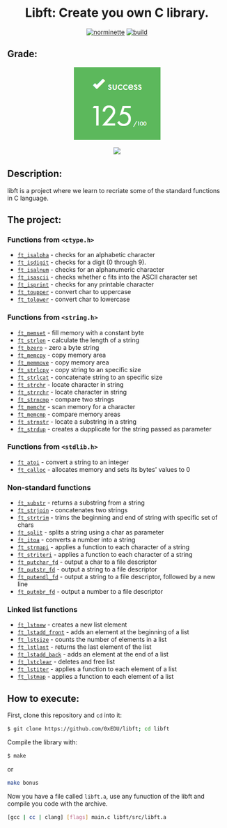 <div align = center>

# Libft: Create you own C library.
  
[![norminette](https://github.com/mendes-jv/libft/actions/workflows/norminette.yml/badge.svg)](https://github.com/mendes-jv/libft/actions/workflows/norminette.yml) [![build](https://github.com/mendes-jv/libft/actions/workflows/build.yml/badge.svg)](https://github.com/mendes-jv/libft/actions/workflows/build.yml)

 </div>

## Grade:

<div align = center>

![Alt text](mdassets/libft_grade.png) 

![](https://game.42sp.org.br/static/assets/achievements/libftm.png)

 </div>

## Description:

libft is a project where we learn to recriate some of the standard functions in C language.

## The project:

### Functions from `<ctype.h>`

- [`ft_isalpha`](ft_isalpha.c)	- checks  for  an  alphabetic  character
- [`ft_isdigit`](ft_isdigit.c)	- checks for a digit (0 through 9).
- [`ft_isalnum`](ft_isalnum.c)	- checks for an alphanumeric character
- [`ft_isascii`](ft_isascii.c)	- checks whether c fits into the ASCII character set
- [`ft_isprint`](ft_isprint.c)	- checks for any printable character
- [`ft_toupper`](ft_toupper.c)	- convert char to uppercase
- [`ft_tolower`](ft_tolower.c)	- convert char to lowercase

### Functions from `<string.h>`

- [`ft_memset`](ft_memset.c)	- fill memory with a constant byte
- [`ft_strlen`](ft_strlen.c)	- calculate the length of a string
- [`ft_bzero`](ft_bzero.c)	- zero a byte string
- [`ft_memcpy`](ft_memcpy.c)	- copy memory area
- [`ft_memmove`](ft_memmove.c)	- copy memory area
- [`ft_strlcpy`](ft_strlcpy.c)	- copy string to an specific size
- [`ft_strlcat`](ft_strlcat.c)	- concatenate string to an specific size
- [`ft_strchr`](ft_strchr.c)	- locate character in string
- [`ft_strrchr`](ft_strrchr.c)	- locate character in string
- [`ft_strncmp`](ft_strncmp.c)	- compare two strings
- [`ft_memchr`](ft_memchr.c)	- scan memory for a character
- [`ft_memcmp`](ft_memcmp.c)	- compare memory areas
- [`ft_strnstr`](ft_strnstr.c)	- locate a substring in a string
- [`ft_strdup`](ft_strdup.c)	- creates a dupplicate for the string passed as parameter

### Functions from `<stdlib.h>`
- [`ft_atoi`](ft_atoi.c)	- convert a string to an integer
- [`ft_calloc`](ft_calloc.c)	- allocates memory and sets its bytes' values to 0

### Non-standard functions
- [`ft_substr`](ft_substr.c)	- returns a substring from a string
- [`ft_strjoin`](ft_strjoin.c)	- concatenates two strings
- [`ft_strtrim`](ft_strtrim.c)	- trims the beginning and end of string with specific set of chars
- [`ft_split`](ft_split.c)	- splits a string using a char as parameter
- [`ft_itoa`](ft_itoa.c)	- converts a number into a string
- [`ft_strmapi`](ft_strmapi.c)	- applies a function to each character of a string
- [`ft_striteri`](ft_striteri.c)	- applies a function to each character of a string
- [`ft_putchar_fd`](ft_putchar_fd.c)	- output a char to a file descriptor
- [`ft_putstr_fd`](ft_putstr_fd.c)	- output a string to a file descriptor
- [`ft_putendl_fd`](ft_putendl_fd.c)	- output a string to a file descriptor, followed by a new line
- [`ft_putnbr_fd`](ft_putnbr_fd.c)	- output a number to a file descriptor

### Linked list functions

- [`ft_lstnew`](ft_lstnew.c)	- creates a new list element
- [`ft_lstadd_front`](ft_lstadd_front.c)	- adds an element at the beginning of a list
- [`ft_lstsize`](ft_lstsize.c)	- counts the number of elements in a list
- [`ft_lstlast`](ft_lstlast.c)	- returns the last element of the list
- [`ft_lstadd_back`](ft_lstadd_back.c)	- adds an element at the end of a list
- [`ft_lstclear`](ft_lstclear.c)	- deletes and free list
- [`ft_lstiter`](ft_lstiter.c)	- applies a function to each element of a list
- [`ft_lstmap`](ft_lstmap.c)	- applies a function to each element of a list

## How to execute:

First, clone this repository and `cd` into it:

```zsh
$ git clone https://github.com/0xEDU/libft; cd libft
```

Compile the library with:

```zsh
$ make
```

or

```sh
make bonus
```

Now you have a file called `libft.a`, use any funuction of the libft and compile you code with the archive.   

```sh
[gcc | cc | clang] [flags] main.c libft/src/libft.a
```
